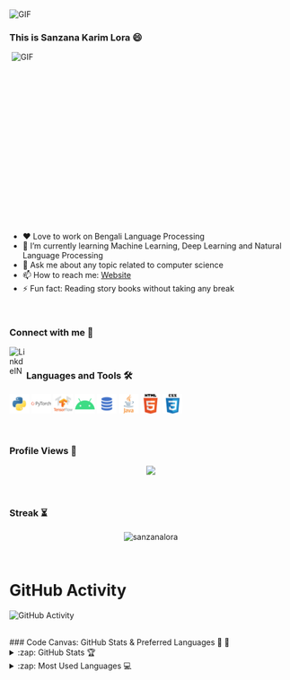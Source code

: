 <img align="center" alt="GIF" src="https://user-images.githubusercontent.com/74038190/226190894-18e959ba-d458-4a94-ac44-790190f2a947.gif?raw=true" style="height: 150px; width: auto;" />

### This is Sanzana Karim Lora 😄

<!--
**sanzanalora/sanzanalora** is a ✨ _special_ ✨ repository because its `README.md` (this file) appears on your GitHub profile.

Here are some ideas to get you started:

- 🔭 I’m currently working on ...
- 🌱 I’m currently learning ...
- 👯 I’m looking to collaborate on ...
- 🤔 I’m looking for help with ...
- 💬 Ask me about ...
- 📫 How to reach me: ...
- 😄 Pronouns: ...
- ⚡ Fun fact: ...
-->
<img align="right" alt="GIF" src="https://github.com/sanzanalora/sanzanalora/blob/main/code.gif?raw=true" width="500" height="320" />

- ❤️ Love to work on Bengali Language Processing
- 🌱 I’m currently learning Machine Learning, Deep Learning and Natural Language Processing
- 💬 Ask me about any topic related to computer science
- 📫 How to reach me: [Website](https://sanzanakarimlora.github.io/)
- ⚡ Fun fact: Reading story books without taking any break

<br/>

### Connect with me 🤝

<a target="_blank" href="https://www.linkedin.com/in/sanzana-lora/">
  <img align="left" alt="LinkdeIN" width="30px" src="https://github.com/TheDudeThatCode/TheDudeThatCode/blob/master/Assets/Linkedin.svg" />
</a>

<br/>

### Languages and Tools 🛠️
<code><img height="35" src="https://raw.githubusercontent.com/github/explore/80688e429a7d4ef2fca1e82350fe8e3517d3494d/topics/python/python.png"></code>
<code><img height="35" src="https://raw.githubusercontent.com/github/explore/80688e429a7d4ef2fca1e82350fe8e3517d3494d/topics/pytorch/pytorch.png"></code>
<code><img height="35" src="https://raw.githubusercontent.com/github/explore/80688e429a7d4ef2fca1e82350fe8e3517d3494d/topics/tensorflow/tensorflow.png"></code>
<code><img height="35" src="https://raw.githubusercontent.com/github/explore/80688e429a7d4ef2fca1e82350fe8e3517d3494d/topics/android/android.png"></code>
<code><img height="35" src="https://raw.githubusercontent.com/github/explore/80688e429a7d4ef2fca1e82350fe8e3517d3494d/topics/sql/sql.png"></code>
<code><img height="35" src="https://raw.githubusercontent.com/github/explore/80688e429a7d4ef2fca1e82350fe8e3517d3494d/topics/java/java.png"></code>
<code><img height="35" src="https://raw.githubusercontent.com/github/explore/80688e429a7d4ef2fca1e82350fe8e3517d3494d/topics/html/html.png"></code>
<code><img height="35" src="https://raw.githubusercontent.com/github/explore/80688e429a7d4ef2fca1e82350fe8e3517d3494d/topics/css/css.png"></code>

<br/>

### Profile Views :eyes:

<p align="center"><img src="https://komarev.com/ghpvc/?username=sanzanalora&label=Profile%20views&color=blueviolet&style=flat"> </p>

<br/>

### Streak ⏳

<p align = "center"><img align="center" src="https://github-readme-streak-stats.herokuapp.com/?user=sanzanalora&&theme=dark" alt="sanzanalora" /></p>

<br/>

# GitHub Activity

![GitHub Activity](https://profile-summary-for-github.com/user/sanzanalora.svg)

<br/>
### Code Canvas: GitHub Stats & Preferred Languages 📅 🎨  
<details>
  <summary>:zap: GitHub Stats 🏆 </summary>

  <img align="left" alt="Lora's GitHub Stats" src="https://github-readme-stats.vercel.app/api?username=sanzanalora&show_icons=true&hide_border=true&theme=dark" />

</details>

<details>
  <summary>:zap: Most Used Languages 💻 </summary>

<img align="left" alt="Lora's GitHub Top Languages" src="https://github-readme-stats.vercel.app/api/top-langs/?username=sanzanalora&theme=dark" />

</details>





